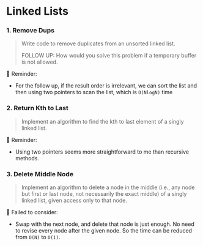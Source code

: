 # Linked Lists

### 1. Remove Dups

> Write code to remove duplicates from an unsorted linked list.
>
> FOLLOW UP: How would you solve this problem if a temporary buffer is not allowed.

📝 Reminder:

-   For the follow up, if the result order is irrelevant, we can sort the list and then using two pointers to scan the list, which is `O(NlogN)` time

### 2. Return Kth to Last

> Implement an algorithm to find the kth to last element of a singly linked list.

📝 Reminder:

-   Using two pointers seems more straightforward to me than recursive methods.

### 3. Delete Middle Node

> Implement an algorithm to delete a node in the middle (i.e., any node but first or last node, not necessarily the exact middle) of a singly linked list, given access only to that node.

🔨 Failed to consider:

-   Swap with the next node, and delete that node is just enough. No need to revise every node after the given node. So the time can be reduced from `O(N)` to `O(1)`.
